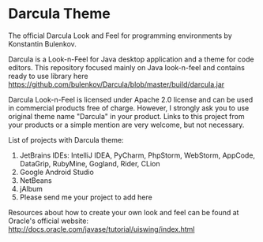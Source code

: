 Darcula Theme
=================

The official Darcula Look and Feel for programming environments by Konstantin Bulenkov.

Darcula is a Look-n-Feel for Java desktop application and a theme for code editors. This repository focused mainly on Java look-n-feel and contains ready to use library here https://github.com/bulenkov/Darcula/blob/master/build/darcula.jar

Darcula Look-n-Feel is licensed under Apache 2.0 license and can be used in commercial products free of charge. However, I strongly ask you to use original theme name "Darcula" in your product. Links to this project from your products or a simple mention are very welcome, but not necessary. 

List of projects with Darcula theme:
1. JetBrains IDEs: IntelliJ IDEA, PyCharm, PhpStorm, WebStorm, AppCode, DataGrip, RubyMine, Gogland, Rider, CLion
2. Google Android Studio
3. NetBeans
4. jAlbum
4. Please send me your project to add here


Resources about how to create your own look and feel can be found at Oracle's official website:
http://docs.oracle.com/javase/tutorial/uiswing/index.html
